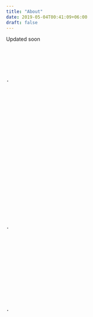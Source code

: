 ```yaml
---
title: "About"
date: 2019-05-04T00:41:09+06:00
draft: false
---
```

Updated soon
<pre>





.
























.













.





</pre>